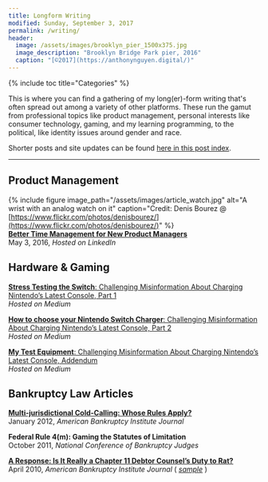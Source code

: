 ```yaml
---
title: Longform Writing
modified: Sunday, September 3, 2017
permalink: /writing/
header:
  image: /assets/images/brooklyn_pier_1500x375.jpg
  image_description: "Brooklyn Bridge Park pier, 2016"
  caption: "[©2017](https://anthonynguyen.digital/)"
---
```


{% include toc title="Categories" %}

This is where you can find a gathering of my long(er)-form writing that's often spread out among a variety of other platforms. These run the gamut from professional topics like product management, personal interests like consumer technology, gaming, and my learning programming, to the political, like identity issues around gender and race.

Shorter posts and site updates can be found [here in this post index](/blog/updates_by_year.html).

---


## Product Management

{% include figure image_path="/assets/images/article_watch.jpg" alt="A wrist with an analog watch on it" caption="Credit: Denis Bourez @ [https://www.flickr.com/photos/denisbourez/](https://www.flickr.com/photos/denisbourez/)" %}  
[**Better Time Management for New Product Managers**](https://www.linkedin.com/pulse/better-time-management-new-product-managers-anthony-nguyen)  
May 3, 2016, *Hosted on LinkedIn*

## Hardware & Gaming

[**Stress Testing the Switch**: Challenging Misinformation About Charging Nintendo’s Latest Console, Part 1](https://medium.com/@clumsycontraria/stress-testing-the-switch-challenging-misinformation-about-charging-nintendos-latest-console-8e11826eb309)  
*Hosted on Medium*

[**How to choose your Nintendo Switch Charger**: Challenging Misinformation About Charging Nintendo’s Latest Console, Part 2](https://medium.com/@clumsycontraria/how-to-choose-your-nintendo-switch-charger-d0ebd84afdf9)  
*Hosted on Medium*

[**My Test Equipment**: Challenging Misinformation About Charging Nintendo’s Latest Console, Addendum](https://medium.com/@clumsycontraria/my-test-equipment-challenging-misinformation-about-charging-nintendos-latest-console-addendum-f7c1ccb0f4e6)  
*Hosted on Medium*



## Bankruptcy Law Articles

[**Multi-jurisdictional Cold-Calling: Whose Rules Apply?**](https://www.abi.org/abi-journal/whose-rules-apply-for-multi-jurisdictional-cold-calling)  
January 2012, *American Bankruptcy Institute Journal*  

**Federal Rule 4(m): Gaming the Statutes of Limitation**  
October 2011, *National Conference of Bankruptcy Judges*

[**A Response: Is It Really a Chapter 11 Debtor Counsel’s Duty to Rat?**](http://www.abi.org/abi-journal/a-response-is-it-really-a-chapter-11-debtor-counsels-duty-to-rat)  
April 2010, *American Bankruptcy Institute Journal* ( [*sample*](/assets/docs/bankruptcy_duty_to_rat.pdf) )